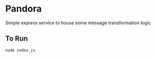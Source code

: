 # Pandora
Simple express service to house some message transformation logic

## To Run

```bash
node index.js
```